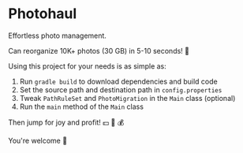 # Photohaul

Effortless photo management.

Can reorganize 10K+ photos (30 GB) in 5-10 seconds! 🚀

Using this project for your needs is as simple as:

1. Run `gradle build` to download dependencies and build code
2. Set the source path and destination path in `config.properties`
3. Tweak `PathRuleSet` and `PhotoMigration` in the `Main` class (optional)
4. Run the `main` method of the `Main` class

Then jump for joy and profit! 💵 🤑 💰

You're welcome 🙏
